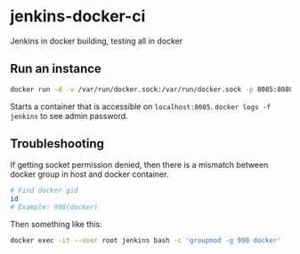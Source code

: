 # jenkins-docker-ci
Jenkins in docker building, testing all in docker

## Run an instance
```bash
docker run -d -v /var/run/docker.sock:/var/run/docker.sock -p 8085:8080 --name jenkins jenkins-marius
```
Starts a container that is accessible on `localhost:8085`. `docker logs -f jenkins` to see admin password.

## Troubleshooting
If getting socket permission denied, then there is a mismatch between docker group in host and docker container.
```bash
# Find docker gid
id
# Example: 998(docker)
```
Then something like this:
```bash
docker exec -it --user root jenkins bash -c 'groupmod -g 998 docker'
```
